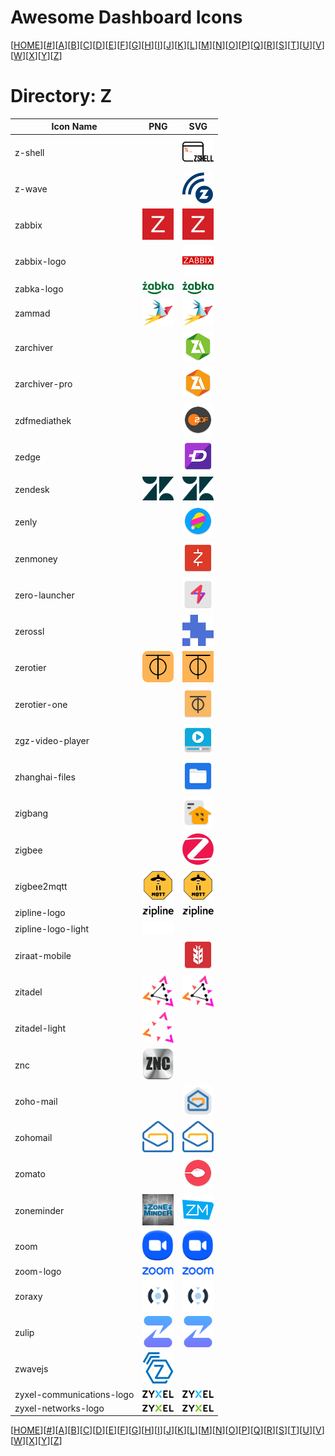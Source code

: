 # Awesome Dashboard Icons

[[HOME](..)][[#](directory.md)][[A](directory-a.md)][[B](directory-b.md)][[C](directory-c.md)][[D](directory-d.md)][[E](directory-e.md)][[F](directory-f.md)][[G](directory-g.md)][[H](directory-h.md)][[I](directory-i.md)][[J](directory-j.md)][[K](directory-k.md)][[L](directory-l.md)][[M](directory-m.md)][[N](directory-n.md)][[O](directory-o.md)][[P](directory-p.md)][[Q](directory-q.md)][[R](directory-r.md)][[S](directory-s.md)][[T](directory-t.md)][[U](directory-u.md)][[V](directory-v.md)][[W](directory-w.md)][[X](directory-x.md)][[Y](directory-y.md)][[Z](directory-z.md)]

# Directory: Z

| Icon Name | PNG | SVG |
|-----------|-----|-----|
| z-shell |  |  <img src="../icons/z-shell.svg" alt="z-shell" width="50"> |
| z-wave |  |  <img src="../icons/z-wave.svg" alt="z-wave" width="50"> |
| zabbix | <img src="../icons/zabbix.png" alt="zabbix" width="50"> |  <img src="../icons/zabbix.svg" alt="zabbix" width="50"> |
| zabbix-logo |  |  <img src="../icons/zabbix-logo.svg" alt="zabbix-logo" width="50"> |
| zabka-logo | <img src="../icons/zabka-logo.png" alt="zabka-logo" width="50"> |  <img src="../icons/zabka-logo.svg" alt="zabka-logo" width="50"> |
| zammad | <img src="../icons/zammad.png" alt="zammad" width="50"> |  <img src="../icons/zammad.svg" alt="zammad" width="50"> |
| zarchiver |  |  <img src="../icons/zarchiver.svg" alt="zarchiver" width="50"> |
| zarchiver-pro |  |  <img src="../icons/zarchiver-pro.svg" alt="zarchiver-pro" width="50"> |
| zdfmediathek |  |  <img src="../icons/zdfmediathek.svg" alt="zdfmediathek" width="50"> |
| zedge |  |  <img src="../icons/zedge.svg" alt="zedge" width="50"> |
| zendesk | <img src="../icons/zendesk.png" alt="zendesk" width="50"> |  <img src="../icons/zendesk.svg" alt="zendesk" width="50"> |
| zenly |  |  <img src="../icons/zenly.svg" alt="zenly" width="50"> |
| zenmoney |  |  <img src="../icons/zenmoney.svg" alt="zenmoney" width="50"> |
| zero-launcher |  |  <img src="../icons/zero-launcher.svg" alt="zero-launcher" width="50"> |
| zerossl |  |  <img src="../icons/zerossl.svg" alt="zerossl" width="50"> |
| zerotier | <img src="../icons/zerotier.png" alt="zerotier" width="50"> |  <img src="../icons/zerotier.svg" alt="zerotier" width="50"> |
| zerotier-one |  |  <img src="../icons/zerotier-one.svg" alt="zerotier-one" width="50"> |
| zgz-video-player |  |  <img src="../icons/zgz-video-player.svg" alt="zgz-video-player" width="50"> |
| zhanghai-files |  |  <img src="../icons/zhanghai-files.svg" alt="zhanghai-files" width="50"> |
| zigbang |  |  <img src="../icons/zigbang.svg" alt="zigbang" width="50"> |
| zigbee |  |  <img src="../icons/zigbee.svg" alt="zigbee" width="50"> |
| zigbee2mqtt | <img src="../icons/zigbee2mqtt.png" alt="zigbee2mqtt" width="50"> |  <img src="../icons/zigbee2mqtt.svg" alt="zigbee2mqtt" width="50"> |
| zipline-logo | <img src="../icons/zipline-logo.png" alt="zipline-logo" width="50"> |  <img src="../icons/zipline-logo.svg" alt="zipline-logo" width="50"> |
| zipline-logo-light | <img src="../icons/zipline-logo-light.png" alt="zipline-logo-light" width="50"> |   |
| ziraat-mobile |  |  <img src="../icons/ziraat-mobile.svg" alt="ziraat-mobile" width="50"> |
| zitadel | <img src="../icons/zitadel.png" alt="zitadel" width="50"> |  <img src="../icons/zitadel.svg" alt="zitadel" width="50"> |
| zitadel-light | <img src="../icons/zitadel-light.png" alt="zitadel-light" width="50"> |   |
| znc | <img src="../icons/znc.png" alt="znc" width="50"> |   |
| zoho-mail |  |  <img src="../icons/zoho-mail.svg" alt="zoho-mail" width="50"> |
| zohomail | <img src="../icons/zohomail.png" alt="zohomail" width="50"> |  <img src="../icons/zohomail.svg" alt="zohomail" width="50"> |
| zomato |  |  <img src="../icons/zomato.svg" alt="zomato" width="50"> |
| zoneminder | <img src="../icons/zoneminder.png" alt="zoneminder" width="50"> |  <img src="../icons/zoneminder.svg" alt="zoneminder" width="50"> |
| zoom | <img src="../icons/zoom.png" alt="zoom" width="50"> |  <img src="../icons/zoom.svg" alt="zoom" width="50"> |
| zoom-logo | <img src="../icons/zoom-logo.png" alt="zoom-logo" width="50"> |  <img src="../icons/zoom-logo.svg" alt="zoom-logo" width="50"> |
| zoraxy | <img src="../icons/zoraxy.png" alt="zoraxy" width="50"> |  <img src="../icons/zoraxy.svg" alt="zoraxy" width="50"> |
| zulip | <img src="../icons/zulip.png" alt="zulip" width="50"> |  <img src="../icons/zulip.svg" alt="zulip" width="50"> |
| zwavejs | <img src="../icons/zwavejs.png" alt="zwavejs" width="50"> |   |
| zyxel-communications-logo | <img src="../icons/zyxel-communications-logo.png" alt="zyxel-communications-logo" width="50"> |  <img src="../icons/zyxel-communications-logo.svg" alt="zyxel-communications-logo" width="50"> |
| zyxel-networks-logo | <img src="../icons/zyxel-networks-logo.png" alt="zyxel-networks-logo" width="50"> |  <img src="../icons/zyxel-networks-logo.svg" alt="zyxel-networks-logo" width="50"> |


[[HOME](..)][[#](directory.md)][[A](directory-a.md)][[B](directory-b.md)][[C](directory-c.md)][[D](directory-d.md)][[E](directory-e.md)][[F](directory-f.md)][[G](directory-g.md)][[H](directory-h.md)][[I](directory-i.md)][[J](directory-j.md)][[K](directory-k.md)][[L](directory-l.md)][[M](directory-m.md)][[N](directory-n.md)][[O](directory-o.md)][[P](directory-p.md)][[Q](directory-q.md)][[R](directory-r.md)][[S](directory-s.md)][[T](directory-t.md)][[U](directory-u.md)][[V](directory-v.md)][[W](directory-w.md)][[X](directory-x.md)][[Y](directory-y.md)][[Z](directory-z.md)]

